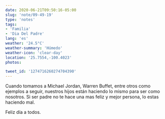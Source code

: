 ```yaml
---
date: 2020-06-21T09:50:16-05:00
slug: 'note/09-49-19'
type: 'notes'
tags:
- 'Familia'
- 'Dia Del Padre'
lang: 'es'
weather: '24.5°C'
weather-summary: 'Húmedo'
weather-icon: 'clear-day'
location: '25.7554,-100.4023'
photos:

tweet_id: '1274716260274704390'
---
```

Cuando tomamos a Michael Jordan, Warren Buffet, entre otros como ejemplos a seguir, nuestros hijos están haciendo lo mismo para ser como nosotros. 
Si ser padre no te hace una mas feliz y mejor persona, lo estas haciendo mal.

Feliz día a todos.   